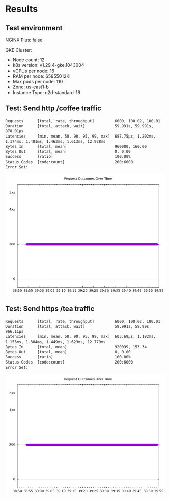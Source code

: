 # Results

## Test environment

NGINX Plus: false

GKE Cluster:

- Node count: 12
- k8s version: v1.29.4-gke.1043004
- vCPUs per node: 16
- RAM per node: 65855012Ki
- Max pods per node: 110
- Zone: us-east1-b
- Instance Type: n2d-standard-16

## Test: Send http /coffee traffic

```text
Requests      [total, rate, throughput]         6000, 100.02, 100.01
Duration      [total, attack, wait]             59.991s, 59.991s, 878.01µs
Latencies     [min, mean, 50, 90, 95, 99, max]  687.75µs, 1.202ms, 1.174ms, 1.401ms, 1.463ms, 1.613ms, 12.928ms
Bytes In      [total, mean]                     960000, 160.00
Bytes Out     [total, mean]                     0, 0.00
Success       [ratio]                           100.00%
Status Codes  [code:count]                      200:6000  
Error Set:
```

![http.png](http.png)

## Test: Send https /tea traffic

```text
Requests      [total, rate, throughput]         6000, 100.02, 100.01
Duration      [total, attack, wait]             59.991s, 59.99s, 966.11µs
Latencies     [min, mean, 50, 90, 95, 99, max]  603.69µs, 1.182ms, 1.153ms, 1.384ms, 1.449ms, 1.623ms, 12.779ms
Bytes In      [total, mean]                     920039, 153.34
Bytes Out     [total, mean]                     0, 0.00
Success       [ratio]                           100.00%
Status Codes  [code:count]                      200:6000  
Error Set:
```

![https.png](https.png)
